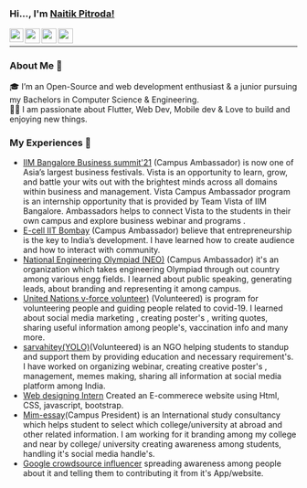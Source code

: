 ### Hi..., I'm [Naitik Pitroda!](https://codenaitik.github.io/NaitikPitroda/)

<a href="https://www.linkedin.com/in/naitik-pitroda-75056b1a9/">
  <img align="left" width="24px" src="https://cdn.jsdelivr.net/npm/simple-icons@v3/icons/linkedin.svg"  />
</a>

<a href="mailto:pitroda.np@gmail.com">
  <img align="left" width="26px" src="https://cdn.jsdelivr.net/npm/simple-icons@v3/icons/gmail.svg" />
</a>
<a href="https://www.instagram.com/naitik_pitroda/">
  <img align="left" width="26px" src="https://cdn.jsdelivr.net/npm/simple-icons@v3/icons/instagram.svg" />
</a>
<a href="https://dev.to/naitik_pitroda">
  <img align="left" width="26px" src="https://cdn.jsdelivr.net/npm/simple-icons@v3/icons/medium.svg" />
</a>

<br />
<hr>

### About Me 🚀
🎓 I’m an Open-Source and web development enthusiast & a junior pursuing my Bachelors in Computer Science & Engineering. </br>
👨‍💻  I am passionate about Flutter, Web Dev, Mobile dev & Love to build and enjoying new things. </br>

### My Experiences 🙌

- [IIM Bangalore Business summit'21](https://www.iimb-vista.com/vcap-2021/) (Campus Ambassador) is now one of Asia’s largest business festivals. Vista is an opportunity to learn, grow, and battle your wits out with the brightest minds across all domains within business and management.
Vista Campus Ambassador program is an internship opportunity that is provided by Team Vista of IIM Bangalore. Ambassadors helps to connect Vista to the students in their own campus and explore business webinar and programs .
- [E-cell IIT Bombay](https://www.ecell.in/2020/) (Campus Ambassador) believe that entrepreneurship is the key to India’s development. I have learned how to create audience and how to interact with community.
- [National Engineering Olympiad (NEO)](https://nationalolympiad.org/) (Campus Ambassador) it's an organization which takes engineering Olympiad through out country among various engg fields. I learned about public speaking, generating leads, about branding and representing it among campus.
- [United Nations v-force volunteer)](https://v-force.in/) (Volunteered) is program for volunteering people and guiding people related to covid-19. I learned about social media marketing , creating poster's , writing quotes, sharing useful information among people's, vaccination info and many more.
- [sarvahitey(YOLO)](https://www.sarvahitey.org/)(Volunteered) is an NGO helping students to standup and support them by providing education and necessary requirement's. I have worked on organizing webinar, creating creative poster's , management, memes making, sharing all information at social media platform among India.
- [Web designing Intern](https://internshipstudio.com/) Created an E-commerece website using Html, CSS, javascript, bootstrap.
- [Mim-essay](https://www.mim-essay.com/)(Campus President) is an International study consultancy which helps student to select which college/university at abroad and other related information. I am working for it branding among my college and near by college/ university creating awareness among students, handling it's social media handle's. 
- [Google crowdsource influencer](https://crowdsource.google.com/) spreading awareness among people about it and telling them to contributing it from it's App/website.
